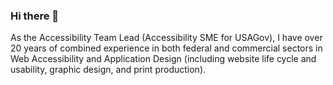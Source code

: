 ### Hi there 👋

As the Accessibility Team Lead (Accessibility SME for USAGov), I have over 20 years of combined experience in both federal and commercial sectors in Web Accessibility and Application Design (including website life cycle and usability, graphic design, and print production).


<!--
**davidstenger/davidstenger** is a ✨ _special_ ✨ repository because its `README.md` (this file) appears on your GitHub profile.

Here are some ideas to get you started:

- 🔭 I’m currently working on ... WORK
- 🌱 I’m currently learning ... SOMETHING NEW I HOPE
- 👯 I’m looking to collaborate on ... NOTHING RIGHT NOW
- 🤔 I’m looking for help with ... EVERYTHING
- 💬 Ask me about ... NOTHING
- 📫 How to reach me: ... YELL
- 😄 Pronouns: ... 
- ⚡ Fun fact: ... IT'S HOT OUT
-->
